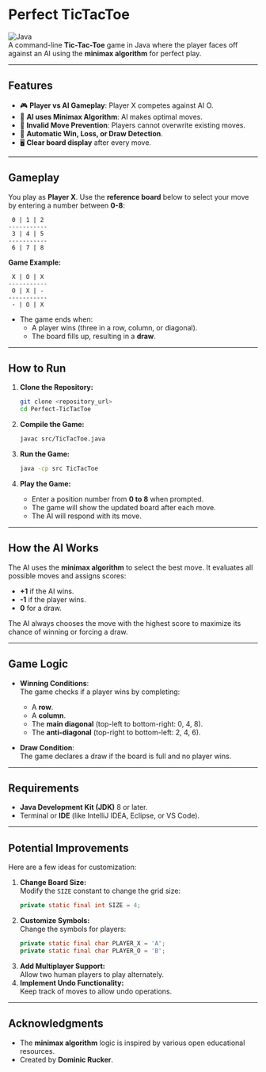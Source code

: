 
# **Perfect TicTacToe**

![Java](https://img.shields.io/badge/Java-11%2B-blue.svg)  
A command-line **Tic-Tac-Toe** game in Java where the player faces off against an AI using the **minimax algorithm** for perfect play.

---

## **Features**
- 🎮 **Player vs AI Gameplay**: Player X competes against AI O.
- 🧠 **AI uses Minimax Algorithm**: AI makes optimal moves.
- 🛑 **Invalid Move Prevention**: Players cannot overwrite existing moves.
- 🎯 **Automatic Win, Loss, or Draw Detection**.
- 🖥️ **Clear board display** after every move.

---

## **Gameplay**
You play as **Player X**. Use the **reference board** below to select your move by entering a number between **0-8**:

```
 0 | 1 | 2
-----------
 3 | 4 | 5
-----------
 6 | 7 | 8
```

**Game Example:**

```
 X | O | X
-----------
 O | X | -
-----------
 - | O | X
```

- The game ends when:
  - A player wins (three in a row, column, or diagonal).
  - The board fills up, resulting in a **draw**.

---

## **How to Run**

1. **Clone the Repository:**
   ```bash
   git clone <repository_url>
   cd Perfect-TicTacToe
   ```

2. **Compile the Game:**
   ```bash
   javac src/TicTacToe.java
   ```

3. **Run the Game:**
   ```bash
   java -cp src TicTacToe
   ```

4. **Play the Game:**
   - Enter a position number from **0 to 8** when prompted.
   - The game will show the updated board after each move.
   - The AI will respond with its move.

---

## **How the AI Works**

The AI uses the **minimax algorithm** to select the best move. It evaluates all possible moves and assigns scores:
- **+1** if the AI wins.
- **-1** if the player wins.
- **0** for a draw.

The AI always chooses the move with the highest score to maximize its chance of winning or forcing a draw.

---

## **Game Logic**

- **Winning Conditions**:  
  The game checks if a player wins by completing:
  - A **row**.
  - A **column**.
  - The **main diagonal** (top-left to bottom-right: 0, 4, 8).
  - The **anti-diagonal** (top-right to bottom-left: 2, 4, 6).

- **Draw Condition**:  
  The game declares a draw if the board is full and no player wins.

---

## **Requirements**

- **Java Development Kit (JDK)** 8 or later.
- Terminal or **IDE** (like IntelliJ IDEA, Eclipse, or VS Code).

---

## **Potential Improvements**

Here are a few ideas for customization:
1. **Change Board Size:**  
   Modify the `SIZE` constant to change the grid size:
   ```java
   private static final int SIZE = 4;
   ```
2. **Customize Symbols:**  
   Change the symbols for players:
   ```java
   private static final char PLAYER_X = 'A';
   private static final char PLAYER_O = 'B';
   ```
3. **Add Multiplayer Support:**  
   Allow two human players to play alternately.
4. **Implement Undo Functionality:**  
   Keep track of moves to allow undo operations.

---

## **Acknowledgments**

- The **minimax algorithm** logic is inspired by various open educational resources.
- Created by **Dominic Rucker**.
